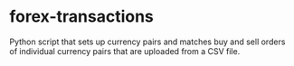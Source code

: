 # forex-transactions
Python script that sets up currency pairs and matches buy and sell orders of individual currency pairs that are uploaded from a CSV file.
